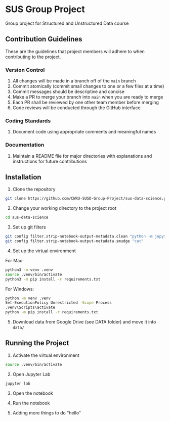 # SUS Group Project

Group project for Structured and Unstructured Data course

## Contribution Guidelines

These are the guidelines that project members will adhere to when contributing
to the project.

### Version Control

1. All changes will be made in a branch off of the `main` branch
1. Commit atomically (commit small changes to one or a few files at a time)
1. Commit messages should be descriptive and concise
1. Make a PR to merge your branch into `main` when you are ready to merge
1. Each PR shall be reviewed by one other team member before merging
1. Code reviews will be conducted through the GitHub interface

### Coding Standards

1. Document code using appropriate comments and meaningful names

### Documentation

1. Maintain a README file for major directories with explanations and
instructions for future contributions

## Installation

1. Clone the repository

```bash
git clone https://github.com/CWRU-SUSD-Group-Project/sus-data-science.git
```

2. Change your working directory to the project root

```bash
cd sus-data-science
```

3. Set up git filters

```bash
git config filter.strip-notebook-output-metadata.clean "python -m jupyter nbconvert --ClearOutputPreprocessor.enabled=True --ClearMetadataPreprocessor.enabled=True --ClearMetadataPreprocessor.preserve_nb_metadata_mask kernelspec --ClearMetadataPreprocessor.preserve_nb_metadata_mask name --to=notebook --stdin --stdout --log-level=ERROR"
git config filter.strip-notebook-output-metadata.smudge "cat"
```

4. Set up the virtual environment

For Mac:

```bash
python3 -m venv .venv
source .venv/bin/activate
python3 -m pip install -r requirements.txt
```

For Windows:

```bash
python -m venv .venv
Set-ExecutionPolicy Unrestricted -Scope Process
.venv\Scripts\activate
python -m pip install -r requirements.txt
```

5. Download data from Google Drive (see DATA folder) and move it into `data/`

## Running the Project

1. Activate the virtual environment

```bash
source .venv/bin/activate
```

2. Open Jupyter Lab

```bash
jupyter lab
```

3. Open the notebook

4. Run the notebook

5. Adding more things to do "hello"